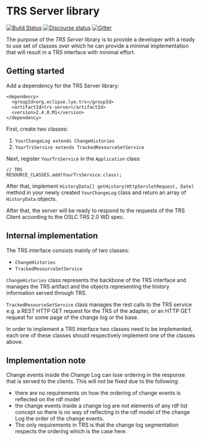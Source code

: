 # TRS Server library

[![Build Status](https://travis-ci.org/eclipse/lyo.trs-server.svg?branch=master)](https://travis-ci.org/eclipse/lyo.trs-server)
[![Discourse status](https://img.shields.io/discourse/https/meta.discourse.org/status.svg)](https://forum.open-services.net/)
[![Gitter](https://img.shields.io/gitter/room/nwjs/nw.js.svg)](https://gitter.im/eclipse/lyo)

The purpose of the *TRS Server* library is to provide a developer with a ready
to use set of classes over which he can provide a minimal implementation that
will result in a TRS interface with minimal effort.

## Getting started

Add a dependency for the TRS Server library:

    <dependency>
      <groupId>org.eclipse.lyo.trs</groupId>
      <artifactId>trs-server</artifactId>
      <version>2.4.0.M1</version>
    </dependency>

First, create two classes:

1. `YourChangeLog extends ChangeHistories`
1. `YourTrsService extends TrackedResourceSetService`

Next, register `YourTrsService` in the `Application` class:

    // TRS
    RESOURCE_CLASSES.add(YourTrsService.class);

After that, implement `HistoryData[] getHistory(HttpServletRequest, Date)` method in your newly created `YourChangeLog` class and return  an array of `HistoryData` objects.

After that, the server will be ready to respond to the requests of the TRS Client according to the OSLC TRS 2.0 WD spec.

## Internal implementation

The TRS interface consists mainly of two classes:

- `ChangeHistories`
- `TrackedResourceSetService`

`ChangeHistories` class represents the backbone of the TRS interface and
manages the TRS artifact and the objects representing the history information
served through TRS.

`TrackedResourceSetService` class manages the rest calls to the TRS service
e.g. a REST HTTP GET request for the TRS of the adapter, or an HTTP GET request
for some page of the change log or the base.

In order to implement a TRS interface two classes need to be implemented, each
one of these classes should respectively implement one of the classes above.

## Implementation note

Change events inside the Change Log can lose ordering in the response that is
served to the clients. This will not be fixed due to the following:

- there are no requirements on how the ordering of change events is reflected on the rdf model
- the change events inside a change log are not elements of any rdf list concept so there is no way of reflecting in the rdf model of the change Log the order of the change events.
- The only requirements in TRS is that the change log segmentation respects the ordering which is the case here.
